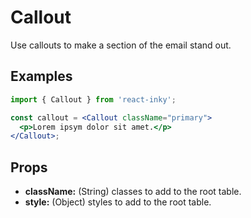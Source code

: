 # Callout

Use callouts to make a section of the email stand out.

## Examples

```jsx
import { Callout } from 'react-inky';

const callout = <Callout className="primary">
  <p>Lorem ipsym dolor sit amet.</p>
</Callout>;
```

## Props

- **className:** (String) classes to add to the root table.
- **style:** (Object) styles to add to the root table.
